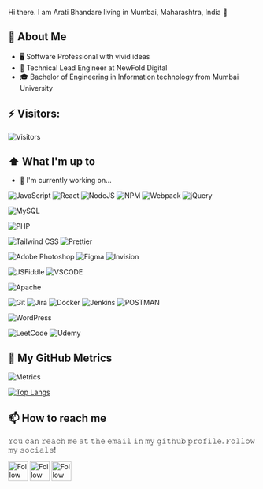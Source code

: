<!--
**aratidgr8/aratidgr8** is a ✨ _special_ ✨ repository because its `README.md` (this file) appears on your GitHub profile.

Here are some ideas to get you started:

- 🔭 I’m currently working on ...
- 🌱 I’m currently learning ...
- 👯 I’m looking to collaborate on ...
- 🤔 I’m looking for help with ...
- 💬 Ask me about ...
- 📫 How to reach me: ...
- 😄 Pronouns: ...
- ⚡ Fun fact: ...
-->


Hi there. I am Arati Bhandare living in Mumbai, Maharashtra, India 👋

## :book: About Me
- 🖥 Software Professional with vivid ideas
- 💼 Technical Lead Engineer at NewFold Digital
- 🎓 Bachelor of Engineering in Information technology from Mumbai University


## ⚡ Visitors:

![Visitors](https://profile-counter.glitch.me/aratidgr8/count.svg)

## ⬆ What I'm up to

- 🔨 I'm currently working on...

![JavaScript](https://img.shields.io/badge/JavaScript-323330?style=for-the-badge&logo=javascript&logoColor=F7DF1E)
![React](https://img.shields.io/badge/React-20232A?style=for-the-badge&logo=react&logoColor=61DAFB)
![NodeJS](https://img.shields.io/badge/node.js-6DA55F?style=for-the-badge&logo=node.js&logoColor=white)
![NPM](https://img.shields.io/badge/npm-CB3837?style=for-the-badge&logo=npm&logoColor=white)
![Webpack](https://img.shields.io/badge/Webpack-8DD6F9?style=for-the-badge&logo=Webpack&logoColor=white)
![jQuery](https://img.shields.io/badge/jquery-%230769AD.svg?style=for-the-badge&logo=jquery&logoColor=white)


![MySQL](https://img.shields.io/badge/mysql-%2300f.svg?style=for-the-badge&logo=mysql&logoColor=white)


![PHP](https://img.shields.io/badge/php-%23777BB4.svg?style=for-the-badge&logo=php&logoColor=white)


![Tailwind CSS](https://img.shields.io/badge/Tailwind_CSS-38B2AC?style=for-the-badge&logo=tailwind-css&logoColor=white)
![Prettier](https://img.shields.io/badge/prettier-1A2C34?style=for-the-badge&logo=prettier&logoColor=F7BA3E)


![Adobe Photoshop](https://img.shields.io/badge/Adobe%20Photoshop-31A8FF?style=for-the-badge&logo=Adobe%20Photoshop&logoColor=black)
![Figma](https://img.shields.io/badge/Figma-F24E1E?style=for-the-badge&logo=figma&logoColor=white)
![Invision](https://img.shields.io/badge/InVision-FF3366?style=for-the-badge&logo=InVision&logoColor=white)


![JSFiddle](https://img.shields.io/badge/JSFiddle-0084FF?style=for-the-badge&logo=JSFiddle&logoColor=white)
![VSCODE](https://img.shields.io/badge/VSCode-0078D4?style=for-the-badge&logo=visual%20studio%20code&logoColor=white)


![Apache](https://img.shields.io/badge/apache-%23D42029.svg?style=for-the-badge&logo=apache&logoColor=white)


![Git](https://img.shields.io/badge/git-%23F05033.svg?style=for-the-badge&logo=git&logoColor=white)
![Jira](https://img.shields.io/badge/jira-%230A0FFF.svg?style=for-the-badge&logo=jira&logoColor=white)
![Docker](https://img.shields.io/badge/docker-%230db7ed.svg?style=for-the-badge&logo=docker&logoColor=white)
![Jenkins](https://img.shields.io/badge/Jenkins-D24939?style=for-the-badge&logo=Jenkins&logoColor=white)
![POSTMAN](https://img.shields.io/badge/Postman-FF6C37?style=for-the-badge&logo=Postman&logoColor=white)

![WordPress](https://img.shields.io/badge/WordPress-%23117AC9.svg?style=for-the-badge&logo=WordPress&logoColor=white)

![LeetCode](https://img.shields.io/badge/-LeetCode-FFA116?style=for-the-badge&logo=LeetCode&logoColor=black)
![Udemy](https://img.shields.io/badge/Udemy-EC5252?style=for-the-badge&logo=Udemy&logoColor=white)

## 🔔 My GitHub Metrics
![Metrics](https://metrics.lecoq.io/aratidgr8?template=classic&base.header=0&gists=1&lines=1&config.timezone=Asia%2FKolkatta)

<!--
[![Arati's GitHub stats](https://github-readme-stats.vercel.app/api?username=aratidgr8&layout=compact)](https://github.com/aratidgr8)
-->
[![Top Langs](https://github-readme-stats.vercel.app/api/top-langs/?username=aratidgr8&layout=compact)](https://github.com/aratidgr8)


## 📫 How to reach me
𝚈𝚘𝚞 𝚌𝚊𝚗 𝚛𝚎𝚊𝚌𝚑 𝚖𝚎 𝚊𝚝 𝚝𝚑𝚎 𝚎𝚖𝚊𝚒𝚕 𝚒𝚗 𝚖𝚢 𝚐𝚒𝚝𝚑𝚞𝚋 𝚙𝚛𝚘𝚏𝚒𝚕𝚎. 𝙵𝚘𝚕𝚕𝚘𝚠 𝚖𝚢 𝚜𝚘𝚌𝚒𝚊𝚕𝚜!

[<img src="https://raw.githubusercontent.com/Raymo111/Raymo111/master/socials/linkedin.png" height="40em" align="center" alt="Follow Raymo111 on LinkedIn" title="Follow Arati Bhandare on LinkedIn"/>](https://www.linkedin.com/in/aratibhandare/)
[<img src="https://raw.githubusercontent.com/Raymo111/Raymo111/master/socials/instagram.svg" height="40em" align="center" alt="Follow Raymo111 on Instagram" title="Follow aratidgr8 on Instagram"/>](https://www.instagram.com/aratidgr8/)
[<img src="https://raw.githubusercontent.com/Raymo111/Raymo111/master/socials/twitter.svg" height="40em" align="center" alt="Follow Raym0111 on Twitter" title="Follow aratidgr8 on Twitter"/>](https://twitter.com/aratidgr8)
